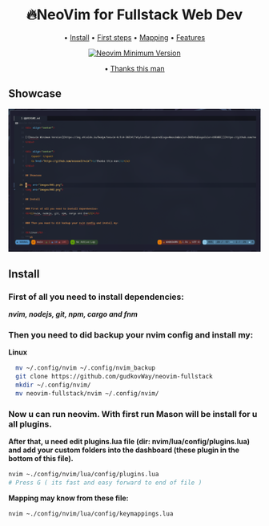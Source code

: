 # <h1 align="center">🔥NeoVim for Fullstack Web Dev</h1>

<div align="center">

  <span> • </span>
    	<a href="#install">Install</a>
  <span> • </span>
    	<a href="#first-steps-after-install">First steps</a>
  <span> • </span>
    	<a href="#mapping">Mapping</a>
  <span> • </span>
        <a href="#Features">Features</a>
  <p></p>
</div>

<div align="center">

[![Neovim Minimum Version](https://img.shields.io/badge/Neovim-0.9.0-302D41?style=flat-square&logo=Neovim&color=302D41&logoColor=D9E0EE)](https://github.com/neovim/neovim)
</div>

<div align="center">
    <span>• </span>
    <a href="https://github.com/ecosse3/nvim"><u>Thanks this man</u></a>
</div>

## Showcase

<img src="images/000.png">

## Install

### First of all you need to install dependencies:
<b><i>nvim, nodejs, git, npm, cargo and fnm</i></b>

### Then you need to did backup your nvim config and install my:

<b>Linux</b>  
```sh
  mv ~/.config/nvim ~/.config/nvim_backup
  git clone https://github.com/gudkovWay/neovim-fullstack
  mkdir ~/.config/nvim/
  mv neovim-fullstack/nvim ~/.config/nvim/
```  

### Now u can run neovim. With first run Mason will be install for u all plugins.
<b>After that, u need edit plugins.lua file (dir: nvim/lua/config/plugins.lua) and add your custom folders into the dashboard (these plugin in the bottom of this file).</b>

```sh
nvim ~./config/nvim/lua/config/plugins.lua
# Press G ( its fast and easy forward to end of file )
```

<b>Mapping may know from these file:</b>
```sh
nvim ~./config/nvim/lua/config/keymappings.lua
```

